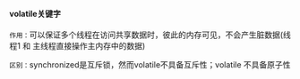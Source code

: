 #### volatile关键字

`作用：`可以保证多个线程在访问共享数据时，彼此的内存可见，不会产生脏数据(线程1 和 主线程直接操作主内存中的数据)

`区别：`synchronized是互斥锁，然而volatile不具备互斥性；volatile 不具备原子性

